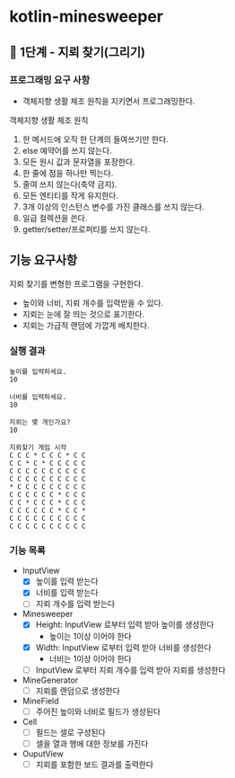# kotlin-minesweeper

## 🚀 1단계 - 지뢰 찾기(그리기)

### 프로그래밍 요구 사항
- 객체지향 생활 체조 원칙을 지키면서 프로그래밍한다.

객체지향 생활 체조 원칙

1. 한 메서드에 오직 한 단계의 들여쓰기만 한다.
2. else 예약어를 쓰지 않는다.
3. 모든 원시 값과 문자열을 포장한다.
4. 한 줄에 점을 하나만 찍는다.
5. 줄여 쓰지 않는다(축약 금지).
6. 모든 엔티티를 작게 유지한다.
7. 3개 이상의 인스턴스 변수를 가진 클래스를 쓰지 않는다.
8. 일급 컬렉션을 쓴다.
9. getter/setter/프로퍼티를 쓰지 않는다.

## 기능 요구사항
지뢰 찾기를 변형한 프로그램을 구현한다.

- 높이와 너비, 지뢰 개수를 입력받을 수 있다.
- 지뢰는 눈에 잘 띄는 것으로 표기한다.
- 지뢰는 가급적 랜덤에 가깝게 배치한다.

### 실행 결과
```
높이를 입력하세요.
10

너비를 입력하세요.
10

지뢰는 몇 개인가요?
10

지뢰찾기 게임 시작
C C C * C C C * C C
C C * C * C C C C C
C C C C C C C C C C
C C C C C C C C C C
* C C C C C C C C C
C C C C C C * C C C
C C * C C C * C C C
C C C C C C * C C *
C C C C C C C C C C
C C C C C C C C C C

```

### 기능 목록 

- InputView
  - [x] 높이를 입력 받는다
  - [x] 너비를 입력 받는다
  - [ ] 지뢰 개수를 입력 받는다
- Minesweeper
  - [x] Height: InputView 로부터 입력 받아 높이를 생성한다
    - 높이는 1이상 이어야 한다 
  - [x] Width: InputView 로부터 입력 받아 너비를 생성한다
    - 너비는 1이상 이어야 한다
  - [ ] InputView 로부터 지뢰 개수를 입력 받아 지뢰를 생성한다
- MineGenerator
  - [ ] 지뢰를 랜덤으로 생성한다
- MineField
  - [ ] 주어진 높이와 너비로 필드가 생성된다 
- Cell 
  - [ ] 필드는 셀로 구성된다  
  - [ ] 셀을 열과 행에 대한 정보를 가진다
- OuputView
    - [ ] 지뢰를 포함한 보드 결과를 출력한다
